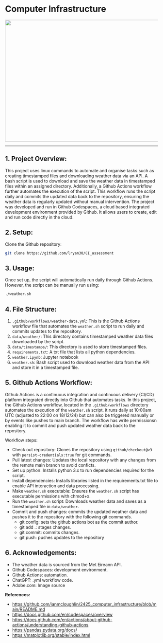 


#  Computer Infrastructure 


<img src='https://t3.ftcdn.net/jpg/06/39/62/90/360_F_639629017_YjfnLtEGhYsnXr9GlyXf6dXwLVmVdaRW.jpg' height=400 width=800>


***

## 1. Project Overview:

This project uses linux commands to automate and organise tasks such as creating timestamped files and downloading weather data via an API. A bash script is used to download and save the weather data in timestamped files within an assigned directory. 
Additionally, a Github Actions workflow further automates the execution of the script. This workflow runs the script daily and commits the updated data back to the repository, ensuring the weather data is regularly updated without manual intervention. The project was developed and run in Github Codespaces, a cloud based integrated development environment provided by Github. It allows users to create, edit and run code directly in the cloud. 


## 2. Setup:

Clone the Github repository:
```bash
git clone https://github.com/lryan30/CI_assessment
```

## 3. Usage: 

Once set up, the script will automatically run daily through Github Actions. However, the script can be manually run using: 
```bash
./weather.sh
```
## 4. File Structure:
1. `.github/workflows/weather-data.yml`: This is the Github Actions workflow file that automates the `weather.sh` script to run daily and commits updates to the repository. 
2.  `data/weather/`: This directory contains timestamped weather data files downloaded by the script. 
3.  `data/timestamps/`: This directory is used to store timestamped files. 
4.  `requirements.txt`: A txt file that lists all python dependencies. 
5. `weather.ipynb`: Jupyter notebook 
6. `weather.sh`: Bash script used to download weather data from the API and store it in a timestamped file. 


## 5. Github Actions Workflow:

Github Actions is a continuous integration and continuous delivery (CI/CD) platform integrated directly into Github that automates tasks. In this project, the Github Actions workflow, located in the `.github/workflows` directory  automates the execution of the `weather.sh` script. it runs daily at 10:00am UTC (adjusted to 22:00 on 18/12/24)  but can also be triggered manually or by events like pushes to main branch. The workflow has write permissionsn enabling it to commit and push updated weather data back to the repository. 
 
Workflow steps: 
-   Check out repository: Clones the repository using `github/checkout@v3` with `persist-credentials:true` for git commands.
-    Pull latest changes: Updates the local repository with any changes from the remote main branch to avoid conficts. 
-   Set up python: Installs python 3.x to run dependencies required for the script. 
-   Install dependencies: Installs libraries listed in the requirements.txt file to enable API interaction and data processing.
 -   Make `weather.sh` executable: Ensures the `weather.sh` script has executable permissions with chmod+x.
-    Run the `weather.sh` script: Downloads weather data and saves as a timestamped file in `data/weather`.
-  Commit and push changes: commits the updated weather data and pushes it to the repository with the following git commands.  
    - git config: sets the github actions bot as the commit author.
    - git add .: stages changes.
    - git commit: commits changes.
    - git push: pushes updates to the repository


## 6. Acknowledgements: 

-   The weather data is sourced from the Met Eireann API. 
-   Github Codespaces: development environment. 
-   Github Actions: automation.  
-   ChatGPT: .yml workflow code. 
-   Adobe.com: Image source





**References:**

- https://github.com/ianmcloughlin/2425_computer_infrastructure/blob/main/README.md 
- https://docs.github.com/en/codespaces/overview
- https://docs.github.com/en/actions/about-github-actions/understanding-github-actions
- https://pandas.pydata.org/docs/
- https://matplotlib.org/stable/index.html
